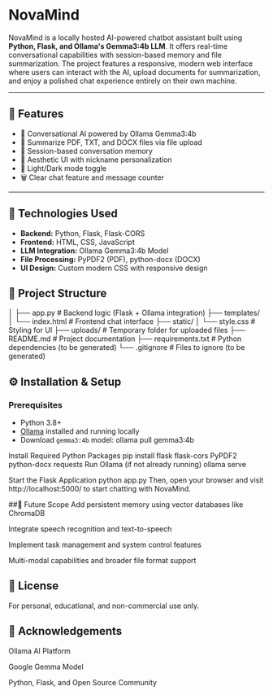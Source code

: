 # NovaMind

NovaMind is a locally hosted AI-powered chatbot assistant built using **Python, Flask, and Ollama's Gemma3:4b LLM**. It offers real-time conversational capabilities with session-based memory and file summarization. The project features a responsive, modern web interface where users can interact with the AI, upload documents for summarization, and enjoy a polished chat experience entirely on their own machine.

---

## 🧠 Features

- 💬 Conversational AI powered by Ollama Gemma3:4b
- 📄 Summarize PDF, TXT, and DOCX files via file upload
- 🧩 Session-based conversation memory
- 🎨 Aesthetic UI with nickname personalization
- 🌙 Light/Dark mode toggle
- 🗑 Clear chat feature and message counter

---

## 🚀 Technologies Used

- **Backend:** Python, Flask, Flask-CORS
- **Frontend:** HTML, CSS, JavaScript
- **LLM Integration:** Ollama Gemma3:4b Model
- **File Processing:** PyPDF2 (PDF), python-docx (DOCX)
- **UI Design:** Custom modern CSS with responsive design

## 📂 Project Structure

│
├── app.py # Backend logic (Flask + Ollama integration)
├── templates/
│ └── index.html # Frontend chat interface
├── static/
│ └── style.css # Styling for UI
├── uploads/ # Temporary folder for uploaded files
├── README.md # Project documentation
├── requirements.txt # Python dependencies (to be generated)
└── .gitignore # Files to ignore (to be generated)

## ⚙️ Installation & Setup

### Prerequisites

- Python 3.8+
- [Ollama](https://ollama.com/) installed and running locally
- Download `gemma3:4b` model:
  ollama pull gemma3:4b
  
Install Required Python Packages
pip install flask flask-cors PyPDF2 python-docx requests
Run Ollama (if not already running)
ollama serve

Start the Flask Application
python app.py
Then, open your browser and visit http://localhost:5000/ to start chatting with NovaMind.

##🔮 Future Scope
Add persistent memory using vector databases like ChromaDB

Integrate speech recognition and text-to-speech

Implement task management and system control features

Multi-modal capabilities and broader file format support

## 📜 License
For personal, educational, and non-commercial use only.

## 🙏 Acknowledgements
Ollama AI Platform

Google Gemma Model

Python, Flask, and Open Source Community
